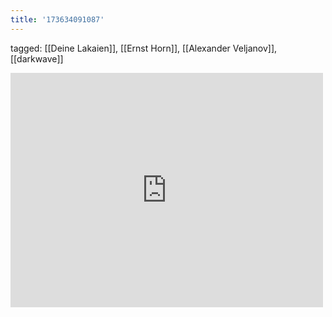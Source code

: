 ```yaml
---
title: '173634091087'
---
```

tagged: [[Deine Lakaien]], [[Ernst Horn]], [[Alexander Veljanov]], [[darkwave]]
<iframe allow="accelerometer; autoplay; clipboard-write; encrypted-media; gyroscope; picture-in-picture" allowfullscreen="" frameborder="0" height="375" id="youtube_iframe" src="https://www.youtube.com/embed/6X2QHIbIuuE?feature=oembed&amp;enablejsapi=1&amp;origin=https://safe.txmblr.com&amp;wmode=opaque" width="500"></iframe>